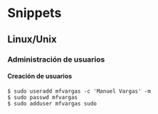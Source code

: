 # Snippets

## Linux/Unix

### Administración de usuarios

#### Creación de usuarios
```
$ sudo useradd mfvargas -c 'Manuel Vargas' -m
$ sudo passwd mfvargas
$ sudo adduser mfvargas sudo
```
